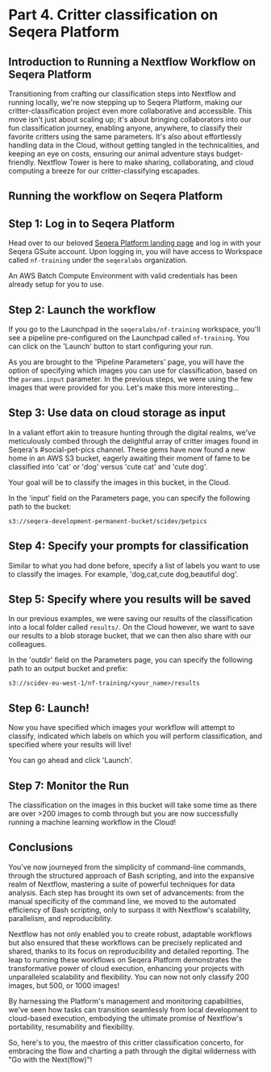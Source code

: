 # Part 4. Critter classification on Seqera Platform

## Introduction to Running a Nextflow Workflow on Seqera Platform

Transitioning from crafting our classification steps into Nextflow and running locally, we're now stepping up to Seqera Platform, making our critter-classification project even more collaborative and accessible. This move isn't just about scaling up; it's about bringing collaborators into our fun classification journey, enabling anyone, anywhere, to classify their favorite critters using the same parameters. It's also about effortlessly handling data in the Cloud, without getting tangled in the technicalities, and keeping an eye on costs, ensuring our animal adventure stays budget-friendly. Nextflow Tower is here to make sharing, collaborating, and cloud computing a breeze for our critter-classifying escapades.

## Running the workflow on Seqera Platform

## Step 1: Log in to Seqera Platform

Head over to our beloved [Seqera Platform landing page](cloud.seqera.io) and log in with your Seqera GSuite account. Upon logging in, you will have access to Workspace called `nf-training` under the `seqeralabs` organization.

An AWS Batch Compute Environment with valid credentials has been already setup for you to use.

<!-- TODO: screenshot here maybe -->

## Step 2: Launch the workflow

If you go to the Launchpad in the `seqeralabs/nf-training` workspace, you'll see a pipeline pre-configured on the Launchpad called `nf-training`. You can click on the 'Launch' button to start configuring your run.

As you are brought to the 'Pipeline Parameters' page, you will have the option of specifying which images you can use for classification, based on the `params.input` parameter. In the previous steps, we were using the few images that were provided for you. Let's make this more interesting...

## Step 3: Use data on cloud storage as input

In a valiant effort akin to treasure hunting through the digital realms, we've meticulously combed through the delightful array of critter images found in Seqera's #social-pet-pics channel. These gems have now found a new home in an AWS S3 bucket, eagerly awaiting their moment of fame to be classified into 'cat' or 'dog' versus 'cute cat' and 'cute dog'.

Your goal will be to classify the images in this bucket, in the Cloud.

In the 'input' field on the Parameters page, you can specify the following path to the bucket:

```
s3://seqera-development-permanent-bucket/scidev/petpics
```

## Step 4: Specify your prompts for classification

Similar to what you had done before, specify a list of labels you want to use to classify the images. For example, 'dog,cat,cute dog,beautiful dog'.

## Step 5: Specify where you results will be saved

In our previous examples, we were saving our results of the classification into a local folder called `results/`. On the Cloud however, we want to save our results to a blob storage bucket, that we can then also share with our colleagues.

In the 'outdir' field on the Parameters page, you can specify the following path to an output bucket and prefix:

```
s3://scidev-eu-west-1/nf-training/<your_name>/results
```

## Step 6: Launch!

Now you have specified which images your workflow will attempt to classify, indicated which labels on which you will perform classification, and specified where your results will live!

You can go ahead and click 'Launch'.

## Step 7: Monitor the Run

The classification on the images in this bucket will take some time as there are over >200 images to comb through but you are now successfully running a machine learning workflow in the Cloud!

## Conclusions

You've now journeyed from the simplicity of command-line commands, through the structured approach of Bash scripting, and into the expansive realm of Nextflow, mastering a suite of powerful techniques for data analysis. Each step has brought its own set of advancements: from the manual specificity of the command line, we moved to the automated efficiency of Bash scripting, only to surpass it with Nextflow's scalability, parallelism, and reproducibility.

Nextflow has not only enabled you to create robust, adaptable workflows but also ensured that these workflows can be precisely replicated and shared, thanks to its focus on reproducibility and detailed reporting. The leap to running these workflows on Seqera Platform demonstrates the transformative power of cloud execution, enhancing your projects with unparalleled scalability and flexibility. You can now not only classify 200 images, but 500, or 1000 images!

By harnessing the Platform's management and monitoring capabilities, we've seen how tasks can transition seamlessly from local development to cloud-based execution, embodying the ultimate promise of Nextflow's portability, resumability and flexibility.

So, here's to you, the maestro of this critter classification concerto, for embracing the flow and charting a path through the digital wilderness with "Go with the Next(flow)"!
